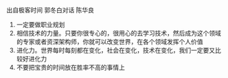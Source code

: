 出自极客时间 郭冬白对话 陈华良

1. 一定要做职业规划
2. 相信技术的力量。只要你很专心的，很用心的去学习技术，然后成为这个领域的专家或者资深架构师，你就可以改变世界，在各个领域发挥个人价值
3. 进化力。世界每时每刻都在变化，社会在变化，技术在变化，我们一定要又比较好进化力
4. 不要把宝贵的时间放在胜率不高的事情上
